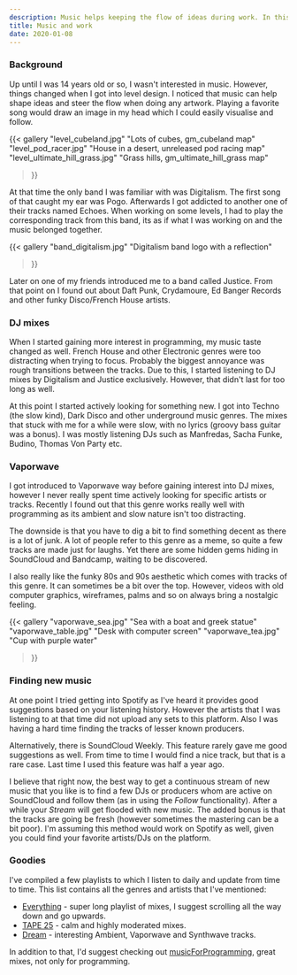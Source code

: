 ```yaml
---
description: Music helps keeping the flow of ideas during work. In this blog entry I talk about how I came to specific music genres, artists and why they're interesting.
title: Music and work
date: 2020-01-08
---
```


### Background
Up until I was 14 years old or so, I wasn't interested in music. However, things changed when I got into level design. I noticed that music can help shape ideas and steer the flow when doing any artwork. Playing a favorite song would draw an image in my head which I could easily visualise and follow.

{{<
  gallery
  "level_cubeland.jpg" "Lots of cubes, gm_cubeland map"
  "level_pod_racer.jpg" "House in a desert, unreleased pod racing map"
  "level_ultimate_hill_grass.jpg" "Grass hills, gm_ultimate_hill_grass map"
>}}

At that time the only band I was familiar with was Digitalism. The first song of that caught my ear was Pogo. Afterwards I got addicted to another one of their tracks named Echoes. When working on some levels, I had to play the corresponding track from this band, its as if what I was working on and the music belonged together.

{{<
  gallery
  "band_digitalism.jpg" "Digitalism band logo with a reflection"
>}}

Later on one of my friends introduced me to a band called Justice. From that point on I found out about Daft Punk, Crydamoure, Ed Banger Records and other funky Disco/French House artists.

### DJ mixes
When I started gaining more interest in programming, my music taste changed as well. French House and other Electronic genres were too distracting when trying to focus. Probably the biggest annoyance was rough transitions between the tracks. Due to this, I started listening to DJ mixes by Digitalism and Justice exclusively. However, that didn't last for too long as well.

At this point I started actively looking for something new. I got into Techno (the slow kind), Dark Disco and other underground music genres. The mixes that stuck with me for a while were slow, with no lyrics (groovy bass guitar was a bonus). I was mostly listening DJs such as Manfredas, Sacha Funke, Budino, Thomas Von Party etc.

### Vaporwave
I got introduced to Vaporwave way before gaining interest into DJ mixes, however I never really spent time actively looking for specific artists or tracks. Recently I found out that this genre works really well with programming as its ambient and slow nature isn't too distracting.

The downside is that you have to dig a bit to find something decent as there is a lot of junk. A lot of people refer to this genre as a meme, so quite a few tracks are made just for laughs. Yet there are some hidden gems hiding in SoundCloud and Bandcamp, waiting to be discovered.

I also really like the funky 80s and 90s aesthetic which comes with tracks of this genre. It can sometimes be a bit over the top. However, videos with old computer graphics, wireframes, palms and so on always bring a nostalgic feeling.

{{<
  gallery
  "vaporwave_sea.jpg" "Sea with a boat and greek statue"
  "vaporwave_table.jpg" "Desk with computer screen"
  "vaporwave_tea.jpg" "Cup with purple water"
>}}

### Finding new music
At one point I tried getting into Spotify as I've heard it provides good suggestions based on your listening history. However the artists that I was listening to at that time did not upload any sets to this platform. Also I was having a hard time finding the tracks of lesser known producers.

Alternatively, there is SoundCloud Weekly. This feature rarely gave me good suggestions as well. From time to time I would find a nice track, but that is a rare case. Last time I used this feature was half a year ago.

I believe that right now, the best way to get a continuous stream of new music that you like is to find a few DJs or producers whom are active on SoundCloud and follow them (as in using the _Follow_ functionality). After a while your _Stream_ will get flooded with new music. The added bonus is that the tracks are going be fresh (however sometimes the mastering can be a bit poor). I'm assuming this method would work on Spotify as well, given you could find your favorite artists/DJs on the platform.

### Goodies
[Everything]: https://soundcloud.com/edvinas-danevicius/sets/everything "SoundCloud playlist with lots of mixes"
[TAPE 25]: https://soundcloud.com/edvinas-danevicius/sets/tape-25 "SoundCloud playlist with clam mixes"
[Dream]: https://soundcloud.com/edvinas-danevicius/sets/dream "SoundCloud playlist with calm tracks"
[musicForProgramming]: http://musicforprogramming.net "Website with a great selection of calm mixes"

I've compiled a few playlists to which I listen to daily and update from time to time. This list contains all the genres and artists that I've mentioned:

* [Everything] - super long playlist of mixes, I suggest scrolling all the way down and go upwards.
* [TAPE 25] - calm and highly moderated mixes.
* [Dream] - interesting Ambient, Vaporwave and Synthwave tracks.

In addition to that, I'd suggest checking out [musicForProgramming], great mixes, not only for programming.

